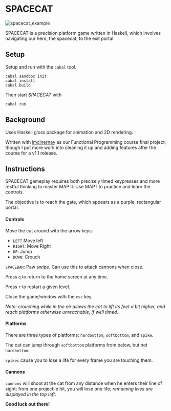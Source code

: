 # SPACECAT

![spacecat_example](http://jdbrady.info/files/spacecat.gif)

SPACECAT is a precision platform game written in Haskell, which involves navigating our hero, the spacecat, to the exit portal.

## Setup
Setup and run with the `cabal` tool.

```
cabal sandbox init
cabal install
cabal build
```

Then start *SPACECAT* with

```
cabal run
```

## Background
Uses Haskell gloss package for animation and 2D rendering.

Written with [imcinerney](https://github.com/imcinerney) as our Functional Programming course final project, though I put more work into cleaning it up and adding features after the course for a v1.1 release.

## Instructions
SPACECAT gameplay requires both precisely timed keypresses and more restful thinking to master MAP II. Use MAP I to practice
and learn the controls.

The objective is to reach the gate, which appears as a purple,
rectangular portal.

#### Controls
Move the cat around with the arrow keys:
  * `LEFT` Move left
  * `RIGHT`: Move Right
  * `UP`: Jump
  * `DOWN`: Crouch

`SPACEBAR`: Paw swipe. Can use this to attack cannons when close.

Press `q` to return to the home screen at any time.

Press `r` to restart a given level.

Close the game/window with the `esc` key.

*Note: crouching while in the air allows the cat to lift its feet a bit higher, and reach platforms otherwise unreachable, if well timed.*

#### Platforms
There are three types of platforms: `hardbottom`, `softbottom`, and `spike`.

The cat can jump through `softbottom` platforms from below, but not `hardbottom`.

`spikes` cause you to lose a life for every frame you are touching them.

#### Cannons
`cannons` will shoot at the cat from any distance when he enters their line of sight; from one projectile hit, you will lose one life; *remaining lives are displayed in the top left*.


**Good luck out there!**

